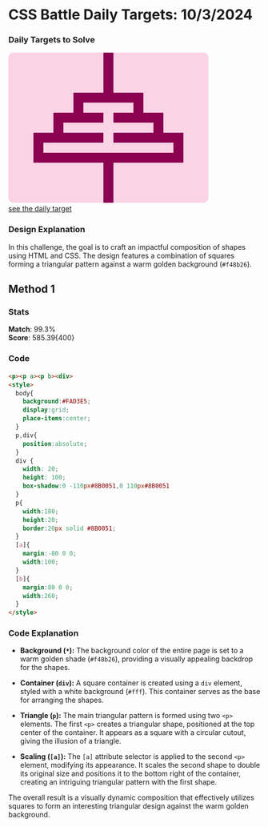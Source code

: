 # CSS Battle Daily Targets: 10/3/2024

### Daily Targets to Solve

![picture of daily target](./images/11.png)  
[see the daily target](https://cssbattle.dev/play/D9NluCnXYs1JmJmeAxo5)

### Design Explanation

In this challenge, the goal is to craft an impactful composition of shapes using HTML and CSS. The design features a combination of squares forming a triangular pattern against a warm golden background (`#f48b26`).

## Method 1

### Stats

**Match**: 99.3%  
**Score**: 585.39{400}

### Code

```html
<p><p a><p b><div>
<style>
  body{
    background:#FAD3E5;
    display:grid;
    place-items:center;
  }
  p,div{
    position:absolute;
  }
  div {
    width: 20;
    height: 100;
    box-shadow:0 -110px#8B0051,0 110px#8B0051
  }
  p{
    width:180;
    height:20;
    border:20px solid #8B0051;
  }
  [a]{
    margin:-80 0 0;
    width:100;
  }
  [b]{
    margin:80 0 0;
    width:260;
  }
</style>
```

### Code Explanation

- **Background (`*`):** The background color of the entire page is set to a warm golden shade (`#f48b26`), providing a visually appealing backdrop for the shapes.

- **Container (`div`):** A square container is created using a `div` element, styled with a white background (`#fff`). This container serves as the base for arranging the shapes.

- **Triangle (`p`):** The main triangular pattern is formed using two `<p>` elements. The first `<p>` creates a triangular shape, positioned at the top center of the container. It appears as a square with a circular cutout, giving the illusion of a triangle.

- **Scaling (`[a]`):** The `[a]` attribute selector is applied to the second `<p>` element, modifying its appearance. It scales the second shape to double its original size and positions it to the bottom right of the container, creating an intriguing triangular pattern with the first shape.

The overall result is a visually dynamic composition that effectively utilizes squares to form an interesting triangular design against the warm golden background.

